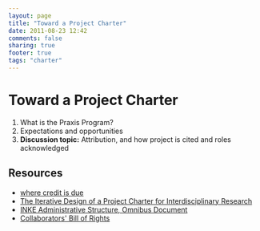 ```yaml
---
layout: page
title: "Toward a Project Charter"
date: 2011-08-23 12:42
comments: false
sharing: true
footer: true
tags: "charter"
---
```


# Toward a Project Charter

1. What is the Praxis Program?
2. Expectations and opportunities
3. **Discussion topic:** Attribution, and how project is cited and roles
   acknowledged

## Resources

* [where credit is due][1]
* [The Iterative Design of a Project Charter for Interdisciplinary Research][2]
* [INKE Administrative Structure, Omnibus Document][3]
* [Collaborators' Bill of Rights][4]


[1]: http://nowviskie.org/2011/where-credit-is-due/ "where credit is due"
[2]: http://mtroyal.academia.edu/MilenaRadzikowska/Papers/326958/The_Iterative_Design_of_a_Project_Charter_for_Interdisciplinary_Research "The Iterative Design of a Project Charter for Interdisciplinary Research"
[3]: http://journals.uvic.ca/index.php/INKE/article/view/546/245 "INKE Administrative Structure, Omnibus Document"
[4]: http://mith.umd.edu/collaborators’-bill-of-rights-from-recent-off-the-tracks-workshop/ "Collaborators Bill of Rights"
